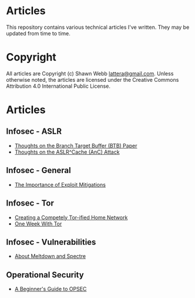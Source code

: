 Articles
========

This repository contains various technical articles I've written. They
may be updated from time to time.

Copyright
=========

All articles are Copyright (c) Shawn Webb <lattera@gmail.com>. Unless
otherwise noted, the articles are licensed under the Creative Commons
Attribution 4.0 International Public License.

Articles
========

Infosec - ASLR
--------------

* [Thoughts on the Branch Target Buffer (BTB) Paper](https://github.com/lattera/articles/blob/master/infosec/Exploit%20Mitigations/ASLR/2016-10-19_btb/article.md)
* [Thoughts on the ASLR^Cache (AnC) Attack](https://github.com/lattera/articles/blob/master/infosec/Exploit%20Mitigations/ASLR/2017-02-15_anc/article.md)

Infosec - General
-----------------

* [The Importance of Exploit Mitigations](https://github.com/lattera/articles/blob/master/infosec/Exploit%20Mitigations/General/2017-03-21-importance/article.md)

Infosec - Tor
-------------

* [Creating a Competely Tor-ified Home Network](https://github.com/lattera/articles/blob/master/infosec/tor/2017-01-14_torified_home/article.md)
* [One Week With Tor](https://github.com/lattera/articles/blob/master/infosec/tor/2017-08-28_week_with_tor/article.md)

Infosec - Vulnerabilities
-------------------------

* [About Meltdown and Spectre](https://github.com/lattera/articles/blob/master/infosec/Vulnerabilities/2018-01-05_Meltdown_Spectre/article.md)

Operational Security
--------------------

* [A Beginner's Guide to OPSEC](https://github.com/lattera/articles/blob/master/opsec/2018-02-23_good-opsec/article.md)
